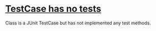 # [TestCase has no tests](https://spotbugs.readthedocs.io/en/latest/bugDescriptions.html#IJU_NO_TESTS)

 Class is a JUnit TestCase but has not implemented any test methods.